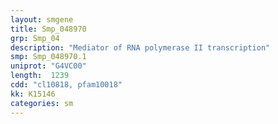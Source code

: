 ```yaml
---
layout: smgene
title: Smp_048970
grp: Smp_04
description: "Mediator of RNA polymerase II transcription"
smp: Smp_048970.1
uniprot: "G4VC00"
length:  1239
cdd: "cl10818, pfam10018"
kk: K15146
categories: sm
---
```

